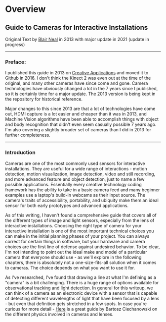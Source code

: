 # Overview

###

## Guide to Cameras for Interactive Installations

Original Text by [Blair Neal](http://blairneal.com) in 2013 with major update in 2021 (update in progress)

***

### **Preface:**

I published this guide in 2013 on [Creative Applications](http://creativeapplications.net) and moved it to Github in 2016. I don't think the Kinect 2 was even out at the time of the original, and many other cameras have since come and gone. Camera technologies have obviously changed a lot in the 7 years since I published, so it is certainly time for a major update. The 2013 version is being kept in the repository for historical reference.

Major changes to this since 2013 are that a lot of technologies have come out, HDMI capture is a lot easier and cheaper than it was in 2013, and Machine Vision algorithms have been able to accomplish things with object and body recognition that didn't even seem casually possible 7 years ago. I'm also covering a slightly broader set of cameras than I did in 2013 for further completeness.

***

### **Introduction**

Cameras are one of the most commonly used sensors for interactive installations. They are useful for a wide range of interactions - motion detection, motion visualization, image detection, video and still recording, and more advanced feature and object detection, just to name a few possible applications. Essentially every creative technology coding framework has the ability to take in a basic camera feed and many beginner examples use a laptop's build-in webcams as their input source. The camera's traits of accessibility, portability, and ubiquity make them an ideal sensor for both early prototypes and advanced applications.

As of this writing, I haven't found a comprehensive guide that covers all of the different types of image and light sensors, especially from the lens of interactive installations. Choosing the right type of camera for your interactive installation is one of the most important technical choices you can make in the initial planning phases of your project. You can always correct for certain things in software, but your hardware and camera choices are the first line of defense against undesired behavior. To be clear, I'm not intending to point out the ideal make and model of a particular camera that everyone should use - as we'll explore in the following chapters, there is absolutely not a one-size-fits-all solution when it comes to cameras. The choice depends on what you want to use it for.

As I've researched, I've found that drawing a line at what I'm defining as a "camera" is a bit challenging. There is a huge range of options available for observational tracking and light detection. In general for this writeup, we can think of a camera as an electronic device with a sensor that is capable of detecting different wavelengths of light that have been focused by a lens - but even that definition gets stretched in a few spots. In case you're curious for more detail - [Here](https://ciechanow.ski/cameras-and-lenses/) is a great guide by Bartosz Ciechanowski on the different physics involved in cameras and lenses.

